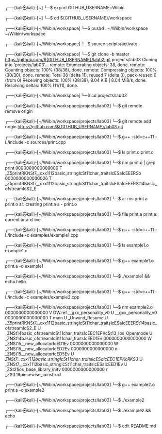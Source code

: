                                                                                                                              
┌──(kali㉿kali)-[~]
└─$ export GITHUB_USERNAME=Wiibin
                                                                                                                                   
┌──(kali㉿kali)-[~]
└─$ cd ${GITHUB_USERNAME}/workspace
                                                                                                                                   
┌──(kali㉿kali)-[~/Wiibin/workspace]
└─$ pushd .
~/Wiibin/workspace ~/Wiibin/workspace
                                                                                                                                   
┌──(kali㉿kali)-[~/Wiibin/workspace]
└─$ source scripts/activate
                                                                                                                                   
┌──(kali㉿kali)-[~/Wiibin/workspace]
└─$ git clone -b master  https://github.com/${GITHUB_USERNAME}/lab02.git projects/lab03
Cloning into 'projects/lab03'...
remote: Enumerating objects: 38, done.
remote: Counting objects: 100% (38/38), done.
remote: Compressing objects: 100% (30/30), done.
remote: Total 38 (delta 11), reused 7 (delta 0), pack-reused 0 (from 0)
Receiving objects: 100% (38/38), 8.04 KiB | 8.04 MiB/s, done.
Resolving deltas: 100% (11/11), done.                                             
                                                                                                                                   
┌──(kali㉿kali)-[~/Wiibin/workspace]
└─$ cd projects/lab03              
                                                                                                                                   
┌──(kali㉿kali)-[~/Wiibin/workspace/projects/lab03]
└─$ git remote remove origin
                                                                                                                                   
┌──(kali㉿kali)-[~/Wiibin/workspace/projects/lab03]
└─$ git remote add origin https://github.com/${GITHUB_USERNAME}/lab03.git
                                                                                                                                   
┌──(kali㉿kali)-[~/Wiibin/workspace/projects/lab03]
└─$ g++ -std=c++11 -I./include -c sources/print.cpp                      
                                                                                                                                   
┌──(kali㉿kali)-[~/Wiibin/workspace/projects/lab03]
└─$ ls print.o
print.o
                                                                                                                                   
┌──(kali㉿kali)-[~/Wiibin/workspace/projects/lab03]
└─$ nm print.o | grep print
0000000000000000 T _Z5printRKNSt7__cxx1112basic_stringIcSt11char_traitsIcESaIcEEERSo
0000000000000026 T _Z5printRKNSt7__cxx1112basic_stringIcSt11char_traitsIcESaIcEEERSt14basic_ofstreamIcS2_E
                                                                                                                                   
┌──(kali㉿kali)-[~/Wiibin/workspace/projects/lab03]
└─$ ar rvs print.a print.o
ar: creating print.a
a - print.o
                                                                                                                                   
┌──(kali㉿kali)-[~/Wiibin/workspace/projects/lab03]
└─$ file print.a
print.a: current ar archive
                                                                                                                                   
┌──(kali㉿kali)-[~/Wiibin/workspace/projects/lab03]
└─$ g++ -std=c++11 -I./include -c examples/example1.cpp
                                                                                                                                   
┌──(kali㉿kali)-[~/Wiibin/workspace/projects/lab03]
└─$ ls example1.o
example1.o
                                                                                                                                   
┌──(kali㉿kali)-[~/Wiibin/workspace/projects/lab03]
└─$ g++ example1.o print.a -o example1                 
                                                                                                                                   
┌──(kali㉿kali)-[~/Wiibin/workspace/projects/lab03]
└─$ ./example1 && echo
hello
                                                                                                                                   
┌──(kali㉿kali)-[~/Wiibin/workspace/projects/lab03]
└─$ g++ -std=c++11 -I./include -c examples/example2.cpp
                                                                                                                                   
┌──(kali㉿kali)-[~/Wiibin/workspace/projects/lab03]
└─$ nm example2.o          
0000000000000000 V DW.ref.__gxx_personality_v0
                 U __gxx_personality_v0
0000000000000000 T main
                 U _Unwind_Resume
                 U _Z5printRKNSt7__cxx1112basic_stringIcSt11char_traitsIcESaIcEEERSt14basic_ofstreamIcS2_E
                 U _ZNSt14basic_ofstreamIcSt11char_traitsIcEEC1EPKcSt13_Ios_Openmode
                 U _ZNSt14basic_ofstreamIcSt11char_traitsIcEED1Ev
0000000000000000 W _ZNSt15__new_allocatorIcED1Ev
0000000000000000 W _ZNSt15__new_allocatorIcED2Ev
0000000000000000 n _ZNSt15__new_allocatorIcED5Ev
                 U _ZNSt7__cxx1112basic_stringIcSt11char_traitsIcESaIcEEC1EPKcRKS3_
                 U _ZNSt7__cxx1112basic_stringIcSt11char_traitsIcESaIcEED1Ev
                 U _ZSt21ios_base_library_initv
0000000000000000 r _ZStL19piecewise_construct
                                                                                                                                   
┌──(kali㉿kali)-[~/Wiibin/workspace/projects/lab03]
└─$ g++ example2.o print.a -o example2                 
                                                                                                                                   
┌──(kali㉿kali)-[~/Wiibin/workspace/projects/lab03]
└─$ ./example2        
                                                                                                                                   
┌──(kali㉿kali)-[~/Wiibin/workspace/projects/lab03]
└─$ ./example2 && echo

                                                                                                                                   
┌──(kali㉿kali)-[~/Wiibin/workspace/projects/lab03]
└─$ edit README.md
